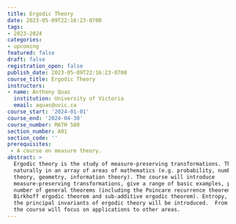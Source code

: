 ```yaml
---
title: Ergodic Theory
date: 2023-05-09T22:16:23-0700
tags:
- 2023-2024
categories:
- upcoming
featured: false
draft: false
registration_open: false
publish_date: 2023-05-09T22:16:23-0700
course_title: Ergodic Theory
instructors:
- name: Anthony Quas
  institution: University of Victoria
  email: aquas@uvic.ca
course_start: '2024-01-01'
course_end: '2024-04-30'
course_number: MATH 580
section_number: A01
section_code: ''
prerequisites:
 - A course on measure theory.
abstract: >
  Ergodic theory is the study of measure-preserving transformations. These occur
  naturally in an array of areas of mathematics (e.g. probability, number
  theory, geometry, information theory). The course will introduce
  measure-preserving transformations, give a range of basic examples, prove a
  number of general theorems (including the Poincare recurrence theorem, the
  Birkhoff ergodic theorem and sub-additive ergodic theorem). Entropy, one of
  the principal invariants of ergodic theory will be introduced.  From there,
  the course will focus on applications to other areas.
---
```

